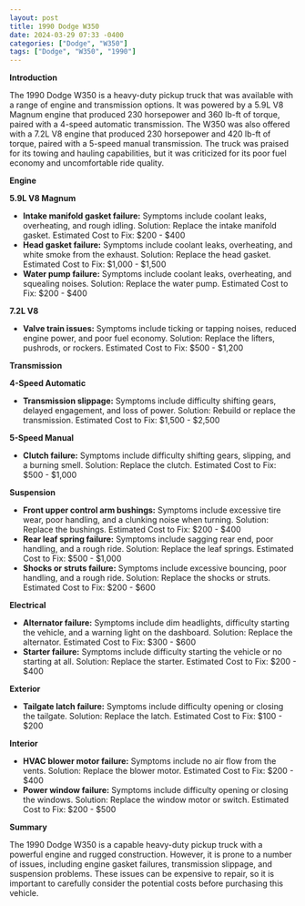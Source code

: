 ```yaml
---
layout: post
title: 1990 Dodge W350
date: 2024-03-29 07:33 -0400
categories: ["Dodge", "W350"]
tags: ["Dodge", "W350", "1990"]
---
```

**Introduction**

The 1990 Dodge W350 is a heavy-duty pickup truck that was available with a range of engine and transmission options. It was powered by a 5.9L V8 Magnum engine that produced 230 horsepower and 360 lb-ft of torque, paired with a 4-speed automatic transmission. The W350 was also offered with a 7.2L V8 engine that produced 230 horsepower and 420 lb-ft of torque, paired with a 5-speed manual transmission. The truck was praised for its towing and hauling capabilities, but it was criticized for its poor fuel economy and uncomfortable ride quality.

**Engine**

**5.9L V8 Magnum**

* **Intake manifold gasket failure:** Symptoms include coolant leaks, overheating, and rough idling. Solution: Replace the intake manifold gasket. Estimated Cost to Fix: $200 - $400
* **Head gasket failure:** Symptoms include coolant leaks, overheating, and white smoke from the exhaust. Solution: Replace the head gasket. Estimated Cost to Fix: $1,000 - $1,500
* **Water pump failure:** Symptoms include coolant leaks, overheating, and squealing noises. Solution: Replace the water pump. Estimated Cost to Fix: $200 - $400

**7.2L V8**

* **Valve train issues:** Symptoms include ticking or tapping noises, reduced engine power, and poor fuel economy. Solution: Replace the lifters, pushrods, or rockers. Estimated Cost to Fix: $500 - $1,200

**Transmission**

**4-Speed Automatic**

* **Transmission slippage:** Symptoms include difficulty shifting gears, delayed engagement, and loss of power. Solution: Rebuild or replace the transmission. Estimated Cost to Fix: $1,500 - $2,500

**5-Speed Manual**

* **Clutch failure:** Symptoms include difficulty shifting gears, slipping, and a burning smell. Solution: Replace the clutch. Estimated Cost to Fix: $500 - $1,000

**Suspension**

* **Front upper control arm bushings:** Symptoms include excessive tire wear, poor handling, and a clunking noise when turning. Solution: Replace the bushings. Estimated Cost to Fix: $200 - $400
* **Rear leaf spring failure:** Symptoms include sagging rear end, poor handling, and a rough ride. Solution: Replace the leaf springs. Estimated Cost to Fix: $500 - $1,000
* **Shocks or struts failure:** Symptoms include excessive bouncing, poor handling, and a rough ride. Solution: Replace the shocks or struts. Estimated Cost to Fix: $200 - $600

**Electrical**

* **Alternator failure:** Symptoms include dim headlights, difficulty starting the vehicle, and a warning light on the dashboard. Solution: Replace the alternator. Estimated Cost to Fix: $300 - $600
* **Starter failure:** Symptoms include difficulty starting the vehicle or no starting at all. Solution: Replace the starter. Estimated Cost to Fix: $200 - $400

**Exterior**

* **Tailgate latch failure:** Symptoms include difficulty opening or closing the tailgate. Solution: Replace the latch. Estimated Cost to Fix: $100 - $200

**Interior**

* **HVAC blower motor failure:** Symptoms include no air flow from the vents. Solution: Replace the blower motor. Estimated Cost to Fix: $200 - $400
* **Power window failure:** Symptoms include difficulty opening or closing the windows. Solution: Replace the window motor or switch. Estimated Cost to Fix: $200 - $500

**Summary**

The 1990 Dodge W350 is a capable heavy-duty pickup truck with a powerful engine and rugged construction. However, it is prone to a number of issues, including engine gasket failures, transmission slippage, and suspension problems. These issues can be expensive to repair, so it is important to carefully consider the potential costs before purchasing this vehicle.
